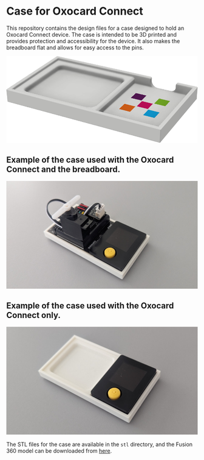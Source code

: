 # Case for Oxocard Connect

This repository contains the design files for a case designed to hold an Oxocard Connect device.
The case is intended to be 3D printed and provides protection and accessibility for the device.
It also makes the breadboard flat and allows for easy access to the pins.

![Case Image](images/oxocard-connect-case.png)

## Example of the case used with the Oxocard Connect and the breadboard.

![alt text](images/PXL_20250729_104513041.jpg)

## Example of the case used with the Oxocard Connect only.

![alt text](images/PXL_20250729_104604512.jpg)

The STL files for the case are available in the `stl` directory, and the Fusion 360 model can be downloaded from [here](https://a360.co/3IRAtbq).